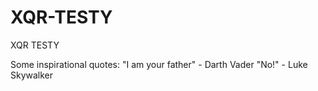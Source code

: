 # XQR-TESTY
XQR TESTY

Some inspirational quotes:
"I am your father" - Darth Vader
"No!" - Luke Skywalker

